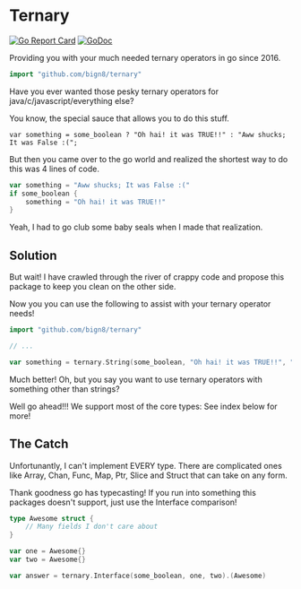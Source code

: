 # Ternary
[![Go Report Card](https://goreportcard.com/badge/github.com/bign8/ternary)](https://goreportcard.com/report/github.com/bign8/ternary)
[![GoDoc](https://pkg.go.dev/badge/github.com/bign8/ternary)](https://pkg.go.dev/github.com/bign8/ternary)

Providing you with your much needed ternary operators in go since 2016.

```go
import "github.com/bign8/ternary"
```

Have you ever wanted those pesky ternary operators for java/c/javascript/everything else?

You know, the special sauce that allows you to do this stuff.

    var something = some_boolean ? "Oh hai! it was TRUE!!" : "Aww shucks; It was False :(";

But then you came over to the go world and realized the shortest way to do this was 4 lines of code.

```go
var something = "Aww shucks; It was False :("
if some_boolean {
    something = "Oh hai! it was TRUE!!"
}
```

Yeah, I had to go club some baby seals when I made that realization.

## Solution

But wait!  I have crawled through the river of crappy code and propose this package to keep you clean on the other side.

Now you you can use the following to assist with your ternary operator needs!

```go
import "github.com/bign8/ternary"

// ...

var something = ternary.String(some_boolean, "Oh hai! it was TRUE!!", "Aww shucks; It was False :(")
```

Much better! Oh, but you say you want to use ternary operators with something other than strings?

Well go ahead!!! We support most of the core types: See index below for more!

## The Catch

Unfortunantly, I can't implement EVERY type.
There are complicated ones like Array, Chan, Func, Map, Ptr, Slice and Struct that can take on any form.

Thank goodness go has typecasting!
If you run into something this packages doesn't support, just use the Interface comparison!

```go
type Awesome struct {
    // Many fields I don't care about
}

var one = Awesome{}
var two = Awesome{}

var answer = ternary.Interface(some_boolean, one, two).(Awesome)
```
